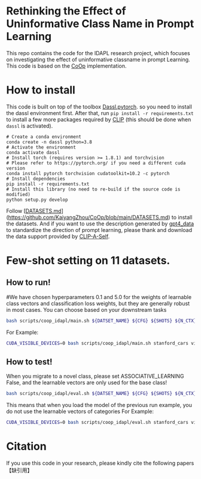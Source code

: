 # Rethinking the Effect of Uninformative Class Name in Prompt Learning
This repo contains the code for the IDAPL research project, which focuses on investigating the effect of uninformative classname in prompt Learning. This code is based on the [CoOp](https://github.com/KaiyangZhou/CoOp) implementation.
# How to install
This code is built on top of the toolbox [Dassl.pytorch](https://github.com/KaiyangZhou/Dassl.pytorch). so you need to install the dassl environment first. After that, run `pip install -r requirements.txt` to install a few more packages required by [CLIP](https://github.com/openai/CLIP) (this should be done when `dassl` is activated). 
```
# Create a conda environment
conda create -n dassl python=3.8
# Activate the environment
conda activate dassl
# Install torch (requires version >= 1.8.1) and torchvision
# Please refer to https://pytorch.org/ if you need a different cuda version
conda install pytorch torchvision cudatoolkit=10.2 -c pytorch
# Install dependencies
pip install -r requirements.txt
# Install this library (no need to re-build if the source code is modified)
python setup.py develop
```
Follow [[DATASETS.md](DATASETS.md)](https://github.com/KaiyangZhou/CoOp/blob/main/DATASETS.md) to install the datasets.
And if you want to use the description generated by [gpt4_data](https://github.com/mayug/VDT-Adapter/tree/acece943215deb73545bfa3d005e5de5f5cfec9b/gpt4_data) to standardize the direction of prompt learning, please thank and download the data support provided by [CLIP-A-Self](https://github.com/mayug/VDT-Adapter/tree/main).
# Few-shot setting on 11 datasets.
## How to run!
#We have chosen hyperparameters 0.1 and 5.0 for the weights of learnable class vectors and classification loss weights, but they are generally robust in most cases. You can choose based on your downstream tasks
```Bash
bash scripts/coop_idapl/main.sh ${DATSET_NAME} ${CFG} ${SHOTS} ${N_CTX} ${SCORE_LC} ${SCORE_CLF}
```
For Example:
```Bash
CUDA_VISIBLE_DEVICES=0 bash scripts/coop_idapl/main.sh stanford_cars vit_b16_ep50_ctxv1 16 16 0.1 5.0
```
## How to test!
When you migrate to a novel class, please set ASSOCIATIVE_LEARNING False, and the learnable vectors are only used for the base class!
```Bash
bash scripts/coop_idapl/eval.sh ${DATSET_NAME} ${CFG} ${SHOTS} ${N_CTX} ${SCORE_LC} ${SCORE_CLF}
```
This means that when you load the model of the previous run example, you do not use the learnable vectors of categories
For Example:
```Bash
CUDA_VISIBLE_DEVICES=0 bash scripts/coop_idapl/eval.sh stanford_cars vit_b16_ep50_ctxv1 16 16 0.1 5.0
```
# Citation
If you use this code in your research, please kindly cite the following papers
【缺引用】
